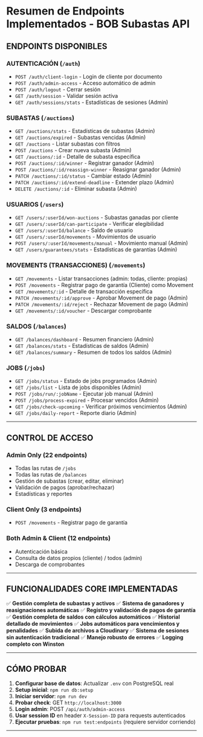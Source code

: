 # Resumen de Endpoints Implementados - BOB Subastas API

## ENDPOINTS DISPONIBLES

### **AUTENTICACIÓN** (`/auth`)
- `POST /auth/client-login` - Login de cliente por documento
- `POST /auth/admin-access` - Acceso automático de admin
- `POST /auth/logout` - Cerrar sesión
- `GET /auth/session` - Validar sesión activa
- `GET /auth/sessions/stats` - Estadísticas de sesiones (Admin)

### **SUBASTAS** (`/auctions`)
- `GET /auctions/stats` - Estadísticas de subastas (Admin)
- `GET /auctions/expired` - Subastas vencidas (Admin)
- `GET /auctions` - Listar subastas con filtros
- `POST /auctions` - Crear nueva subasta (Admin)
- `GET /auctions/:id` - Detalle de subasta específica
- `POST /auctions/:id/winner` - Registrar ganador (Admin)
- `POST /auctions/:id/reassign-winner` - Reasignar ganador (Admin)
- `PATCH /auctions/:id/status` - Cambiar estado (Admin)
- `PATCH /auctions/:id/extend-deadline` - Extender plazo (Admin)
- `DELETE /auctions/:id` - Eliminar subasta (Admin)

### **USUARIOS** (`/users`)
- `GET /users/:userId/won-auctions` - Subastas ganadas por cliente
- `GET /users/:userId/can-participate` - Verificar elegibilidad
- `GET /users/:userId/balance` - Saldo de usuario
- `GET /users/:userId/movements` - Movimientos de usuario
- `POST /users/:userId/movements/manual` - Movimiento manual (Admin)
- `GET /users/guarantees/stats` - Estadísticas de garantías (Admin)

### **MOVEMENTS (TRANSACCIONES)** (`/movements`)
- `GET /movements` - Listar transacciones (admin: todas, cliente: propias)
- `POST /movements` - Registrar pago de garantía (Cliente) como Movement
- `GET /movements/:id` - Detalle de transacción específica
- `PATCH /movements/:id/approve` - Aprobar Movement de pago (Admin)
- `PATCH /movements/:id/reject` - Rechazar Movement de pago (Admin)
- `GET /movements/:id/voucher` - Descargar comprobante

### **SALDOS** (`/balances`)
- `GET /balances/dashboard` - Resumen financiero (Admin)
- `GET /balances/stats` - Estadísticas de saldos (Admin)
- `GET /balances/summary` - Resumen de todos los saldos (Admin)

### **JOBS** (`/jobs`)
- `GET /jobs/status` - Estado de jobs programados (Admin)
- `GET /jobs/list` - Lista de jobs disponibles (Admin)
- `POST /jobs/run/:jobName` - Ejecutar job manual (Admin)
- `POST /jobs/process-expired` - Procesar vencidos (Admin)
- `GET /jobs/check-upcoming` - Verificar próximos vencimientos (Admin)
- `GET /jobs/daily-report` - Reporte diario (Admin)

---

##  **CONTROL DE ACCESO**

### Admin Only (22 endpoints)
- Todas las rutas de `/jobs`
- Todas las rutas de `/balances`
- Gestión de subastas (crear, editar, eliminar)
- Validación de pagos (aprobar/rechazar)
- Estadísticas y reportes

### Client Only (3 endpoints)
- `POST /movements` - Registrar pago de garantía

### Both Admin & Client (12 endpoints)
- Autenticación básica
- Consulta de datos propios (cliente) / todos (admin)
- Descarga de comprobantes

---

## **FUNCIONALIDADES CORE IMPLEMENTADAS**

✅ **Gestión completa de subastas y activos**
✅ **Sistema de ganadores y reasignaciones automáticas**
✅ **Registro y validación de pagos de garantía**
✅ **Gestión completa de saldos con cálculos automáticos**
✅ **Historial detallado de movimientos**
✅ **Jobs automáticos para vencimientos y penalidades**
✅ **Subida de archivos a Cloudinary**
✅ **Sistema de sesiones sin autenticación tradicional**
✅ **Manejo robusto de errores**
✅ **Logging completo con Winston**

---

## **CÓMO PROBAR**

1. **Configurar base de datos**: Actualizar `.env` con PostgreSQL real
2. **Setup inicial**: `npm run db:setup`
3. **Iniciar servidor**: `npm run dev`
4. **Probar check**: GET `http://localhost:3000`
5. **Login admin**: POST `/api/auth/admin-access`
6. **Usar session ID** en header `X-Session-ID` para requests autenticados
7. **Ejecutar pruebas**: `npm run test:endpoints` (requiere servidor corriendo)

---

